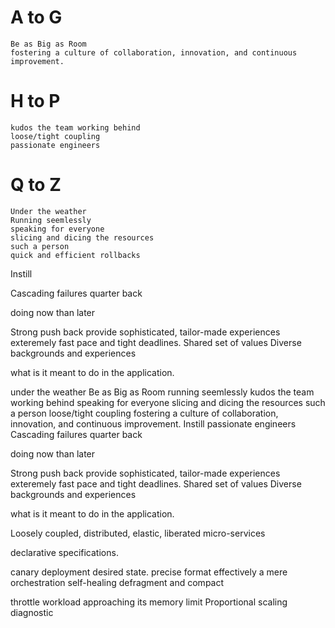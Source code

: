 # A to G

    Be as Big as Room
    fostering a culture of collaboration, innovation, and continuous improvement.


# H to P
    kudos the team working behind
    loose/tight coupling
    passionate engineers

# Q to Z
    Under the weather
    Running seemlessly
    speaking for everyone
    slicing and dicing the resources
    such a person
    quick and efficient rollbacks

Instill
 
Cascading failures
 quarter back

 doing now than later

 Strong push back
  provide sophisticated, tailor-made experiences
  exteremely fast pace and tight deadlines.
  Shared set of values
  Diverse backgrounds and experiences

  what is it meant to do in the application.

  under the weather
Be as Big as Room
running seemlessly
kudos the team working behind
speaking for everyone
slicing and dicing the resources
such a person
loose/tight coupling
fostering a culture of collaboration, innovation, and continuous improvement.
Instill
 passionate engineers
Cascading failures
 quarter back

 doing now than later

 Strong push back
  provide sophisticated, tailor-made experiences
  exteremely fast pace and tight deadlines.
  Shared set of values
  Diverse backgrounds and experiences

  what is it meant to do in the application.


Loosely coupled, distributed, elastic, liberated micro-services




declarative specifications.

canary deployment 
desired state.
precise format
effectively
a mere orchestration 
self-healing
defragment and compact

throttle workload approaching its memory limit
Proportional scaling
diagnostic